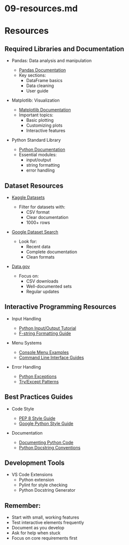 # 09-resources.md

# Resources

## Required Libraries and Documentation
- Pandas: Data analysis and manipulation
  * [Pandas Documentation](https://pandas.pydata.org/docs/)
  * Key sections: 
    - DataFrame basics
    - Data cleaning
    - User guide
    
- Matplotlib: Visualization
  * [Matplotlib Documentation](https://matplotlib.org/)
  * Important topics:
    - Basic plotting
    - Customizing plots
    - Interactive features
    
- Python Standard Library
  * [Python Documentation](https://docs.python.org/3/)
  * Essential modules:
    - input/output
    - string formatting
    - error handling

## Dataset Resources
- [Kaggle Datasets](https://www.kaggle.com/datasets)
  * Filter for datasets with:
    - CSV format
    - Clear documentation
    - 1000+ rows
    
- [Google Dataset Search](https://datasetsearch.research.google.com/)
  * Look for:
    - Recent data
    - Complete documentation
    - Clean formats
    
- [Data.gov](https://data.gov/)
  * Focus on:
    - CSV downloads
    - Well-documented sets
    - Regular updates

## Interactive Programming Resources
- Input Handling
  * [Python Input/Output Tutorial](https://docs.python.org/3/tutorial/inputoutput.html)
  * [F-string Formatting Guide](https://realpython.com/python-f-strings/)

- Menu Systems
  * [Console Menu Examples](https://pypi.org/project/simple-term-menu/)
  * [Command Line Interface Guides](https://docs.python.org/3/library/cmd.html)

- Error Handling
  * [Python Exceptions](https://docs.python.org/3/tutorial/errors.html)
  * [Try/Except Patterns](https://docs.python.org/3/tutorial/errors.html#handling-exceptions)

## Best Practices Guides
- Code Style
  * [PEP 8 Style Guide](https://peps.python.org/pep-0008/)
  * [Google Python Style Guide](https://google.github.io/styleguide/pyguide.html)

- Documentation
  * [Documenting Python Code](https://realpython.com/documenting-python-code/)
  * [Python Docstring Conventions](https://peps.python.org/pep-0257/)

## Development Tools
- VS Code Extensions
  * Python extension
  * Pylint for style checking
  * Python Docstring Generator

## Remember:
- Start with small, working features
- Test interactive elements frequently
- Document as you develop
- Ask for help when stuck
- Focus on core requirements first
